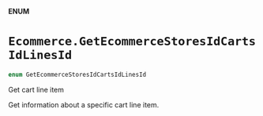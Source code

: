**ENUM**

# `Ecommerce.GetEcommerceStoresIdCartsIdLinesId`

```swift
enum GetEcommerceStoresIdCartsIdLinesId
```

Get cart line item

Get information about a specific cart line item.
